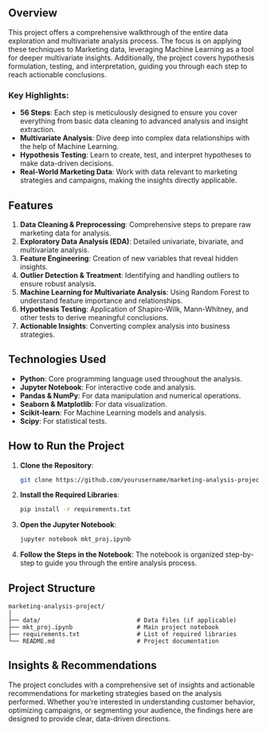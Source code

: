 ## Overview

This project offers a comprehensive walkthrough of the entire data exploration and multivariate analysis process. The focus is on applying these techniques to Marketing data, leveraging Machine Learning as a tool for deeper multivariate insights. Additionally, the project covers hypothesis formulation, testing, and interpretation, guiding you through each step to reach actionable conclusions.

### Key Highlights:
- **56 Steps**: Each step is meticulously designed to ensure you cover everything from basic data cleaning to advanced analysis and insight extraction.
- **Multivariate Analysis**: Dive deep into complex data relationships with the help of Machine Learning.
- **Hypothesis Testing**: Learn to create, test, and interpret hypotheses to make data-driven decisions.
- **Real-World Marketing Data**: Work with data relevant to marketing strategies and campaigns, making the insights directly applicable.

## Features

1. **Data Cleaning & Preprocessing**: Comprehensive steps to prepare raw marketing data for analysis.
2. **Exploratory Data Analysis (EDA)**: Detailed univariate, bivariate, and multivariate analysis.
3. **Feature Engineering**: Creation of new variables that reveal hidden insights.
4. **Outlier Detection & Treatment**: Identifying and handling outliers to ensure robust analysis.
5. **Machine Learning for Multivariate Analysis**: Using Random Forest to understand feature importance and relationships.
6. **Hypothesis Testing**: Application of Shapiro-Wilk, Mann-Whitney, and other tests to derive meaningful conclusions.
7. **Actionable Insights**: Converting complex analysis into business strategies.

## Technologies Used

- **Python**: Core programming language used throughout the analysis.
- **Jupyter Notebook**: For interactive code and analysis.
- **Pandas & NumPy**: For data manipulation and numerical operations.
- **Seaborn & Matplotlib**: For data visualization.
- **Scikit-learn**: For Machine Learning models and analysis.
- **Scipy**: For statistical tests.

## How to Run the Project

1. **Clone the Repository**:
   ```bash
   git clone https://github.com/yourusername/marketing-analysis-project.git
   ```
2. **Install the Required Libraries**:
   ```bash
   pip install -r requirements.txt
   ```
3. **Open the Jupyter Notebook**:
   ```bash
   jupyter notebook mkt_proj.ipynb
   ```
4. **Follow the Steps in the Notebook**: The notebook is organized step-by-step to guide you through the entire analysis process.

## Project Structure

```
marketing-analysis-project/
│
├── data/                           # Data files (if applicable)
├── mkt_proj.ipynb                  # Main project notebook
├── requirements.txt                # List of required libraries
└── README.md                       # Project documentation
```

## Insights & Recommendations

The project concludes with a comprehensive set of insights and actionable recommendations for marketing strategies based on the analysis performed. Whether you’re interested in understanding customer behavior, optimizing campaigns, or segmenting your audience, the findings here are designed to provide clear, data-driven directions.
